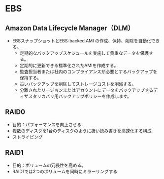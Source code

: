 # EBS

## Amazon Data Lifecycle Manager（DLM）
* EBSスナップショットとEBS-backed AMI の作成、保持、削除を自動化できる。
    * 定期的なバックアップスケジュールを実施して貴重なデータを保護する。
    * 定期的に更新できる標準化されたAMIを作成する。
    * 監査担当者または社内のコンプライアンスが必要とするバックアップを保持する。
    * 古いバックアップを削除してストレージコストを削減する。
    * 分離されたリージョンまたはアカウントにデータをバックアップするディザスタリカバリ用バックアップポリシーを作成します。

## RAID0
* 目的：パフォーマンスを向上させる
* 複数のディスクを1台のディスクのように扱い読み書きを高速化する構成
* ストライピング

## RAID1
* 目的：ボリュームの冗長性を高める。
* RAID1では2つのボリュームを同時にミラーリングする


